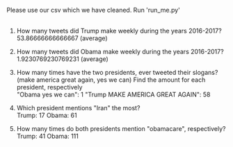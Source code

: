 Please use our csv which we have cleaned. Run 'run_me.py'<br><br>

1. How many tweets did Trump make weekly during the years 2016-2017?<br>
53.86666666666667 (average)

2. How many tweets did Obama make weekly during the years 2016-2017?<br>
1.9230769230769231 (average)

3. How many times have the two presidents, ever tweeted their slogans? (make america great again, yes we can) Find the amount for each president, respectively<br>
"Obama yes we can": 1
"Trump MAKE AMERICA GREAT AGAIN": 58

4. Which president mentions "Iran" the most?<br>
Trump: 17
Obama: 61

5. How many times do both presidents mention "obamacare", respectively?<br>
Trump: 41
Obama: 111
